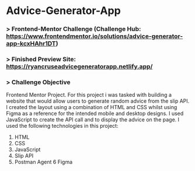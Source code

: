 # Advice-Generator-App

### > Frontend-Mentor Challenge (Challenge Hub: https://www.frontendmentor.io/solutions/advice-generator-app-kcxHAhr1DT)

### > Finished Preview Site: https://ryancruseadvicegeneratorapp.netlify.app/

### > Challenge Objective

Frontend Mentor Project. For this project i was tasked with building a website that would allow users to generate random advice from the slip API. I created the layout using a combination of HTML and CSS whilst using Figma as a reference for the intended mobile and desktop designs. I used JavaScript to create the API call and to display the advice on the page. I used the following technologies in this project:

1. HTML
2. CSS
3. JavaScript 
4. Slip API
5. Postman Agent
6 Figma


